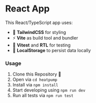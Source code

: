 # React App

This React/TypeScript app uses:

- 🎨 **TailwindCSS** for styling
- :zap: **Vite** as build tool and bundler
- 🧪 **Vitest** and **RTL** for testing
- 💾 **LocalStorage** to persist data locally

### Usage

1. Clone this Repository 🧬
2. Open via `cd heatpump`
3. Install via `npm install`
4. Start developing using `npm run dev`
5. Run all tests via `npm run test`
